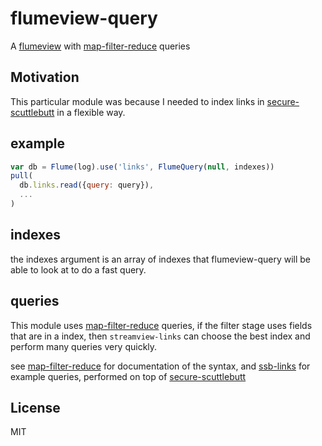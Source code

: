 # flumeview-query

A [flumeview](https://github.com/flumedb/flumedb) with [map-filter-reduce](https://github.com/dominictarr/map-filter-reduce) queries

## Motivation

This particular module was because I needed to index links in [secure-scuttlebutt](https://github.com/ssbc/secure-scuttlebutt)
in a flexible way.

## example

``` js
var db = Flume(log).use('links', FlumeQuery(null, indexes))
pull(
  db.links.read({query: query}),
  ...
)
```

## indexes

the indexes argument is an array of indexes that flumeview-query will be able to look at to
do a fast query.

## queries

This module uses [map-filter-reduce](https://github.com/dominictarr/map-filter-reduce) queries,
if the filter stage uses fields that are in a index, then `streamview-links`
can choose the best index and perform many queries very quickly.

see [map-filter-reduce](https://github.com/dominictarr/map-filter-reduce) for documentation of the syntax,
and [ssb-links](https://github.com/dominictarr/ssb-links) for example
queries, performed on top of [secure-scuttlebutt](https://github.com/ssbc/secure-scuttlebutt)


## License

MIT




